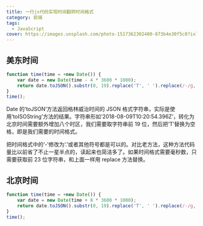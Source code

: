 ```yaml
---
title: 一行js代码实现时间戳转时间格式
category: 前端
tags:
  - JavaScript
cover: https://images.unsplash.com/photo-1517362302400-873b4e30f5c0?ixlib=rb-1.2.1&auto=format&fit=crop&w=1267&q=80
---
```


## 美东时间

```JavaScript
function time(time = +new Date()) {
    var date = new Date(time - 4 * 3600 * 1000);
    return date.toJSON().substr(0, 19).replace('T', ' ').replace(/-/g, '.');
}
time(); 
```

Date 的‘toJSON’方法返回格林威治时间的 JSON 格式字符串，实际是使用‘toISOString’方法的结果。字符串形如‘2018-08-09T10:20:54.396Z’，转化为北京时间需要额外增加八个时区，我们需要取字符串前 19 位，然后把‘T’替换为空格，即是我们需要的时间格式。

把时间格式中的‘-’修改为‘.’或者其他符号都是可以的。对比老方法，这种方法代码量比以前省了不止一星半点的，读起来也简洁多了。如果时间格式需要毫秒数，只需要获取前 23 位字符串，和上面一样用 replace 方法替换。

## 北京时间

```JavaScript
function time(time = +new Date()) {
    var date = new Date(time + 8 * 3600 * 1000);
    return date.toJSON().substr(0, 19).replace('T', ' ').replace(/-/g, '.');
}
time(); 
```
